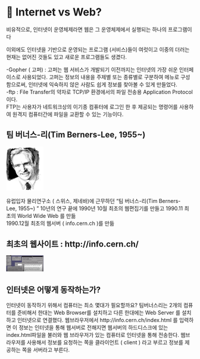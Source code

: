 <h1>👻 Internet vs Web?</h1>
<p> 비유적으로, 인터넷이 운영체제라면 웹은 그 운영체제에서 실행되는 하나의 프로그램이다 </p>
<p> 이외에도 인터넷을 기반으로 운영되는 프로그램 (서비스)들이 여럿이고 이중의 더러는 현재는 없어진 것들도 있고 새로운 프로그램들도 생겼다. <br>
  
-Gopher ( 고퍼) :  고퍼는 웹 서비스가 개발되기 이전까지는 인터넷의 가장 쉬운 인터페이스로 사용되었다. 고퍼는 정보의 내용을 주제별 또는 종류별로 구분하여 메뉴로 구성함으로써, 인터넷에 익숙하지 않은 사람도 쉽게 정보를 찾아볼 수 있게 만들었다.<br>
-ftp : File Transfer의 약자로 TCP/IP 환경에서의 파일 전송용 Application Protocol 이다. <br>
FTP는 사용자가 네트워크상의 이기종 컴퓨터에 로그인 한 후 제공되는 명령어를 사용하여 원격지 컴퓨터간에 파일을 교환할 수 있는 기능이다. 
</p>

<h2> 팀 버너스-리(Tim Berners-Lee, 1955~) </h2>
<img src='../assets/images/Tim.png' width="100">
<p>   
유럽입자 물리연구소 ( 스위스,  제네바)에 근무하던 “팀 버너스-리(Tim Berners-Lee, 1955~) ” 
10년의 연구 끝에 1990년 10월 최초의 웹편집기를 만들고 1990.11 최초의 World Wide Web 를 만듦 <br>
1990.12월 최초의 웹서버 ( info.cern.ch )를 만듦 </p>
<h2> 최초의 웹사이트 :  http://info.cern.ch/</h2>
<img src='../assets/images/first_web.png' width="100">

<h2>인터넷은 어떻게 동작하는가? </h2> 
<p> 인터넷이 동작하기 위해서 컴퓨터는 최소 몇대가 필요할까요? 팀버너스리는 2개의 컴퓨터를 준비해서 한대는 Web Browser를 설치하고 다른 한대에는 Web Server 를 설치하고 인터넷으로 연결했다. 
웹브라우저에서 http://info.cern.ch/index.html 를 입력하면 이 정보는 인터넷을 통해 웹서버로 전해지면 웹서버의 하드디스크에 있는 index.html파일을 불러와 웹 브라우저가 있는 컴퓨터로 인터넷을 통해 전송한다.
웹브라우저를 사용해서 정보를 요청하는 쪽을 클라이언트 ( client ) 라고 부르고 정보를 제공하는 쪽을 서버라고 부른다.

</p>

